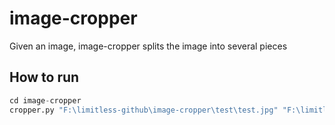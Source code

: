 # image-cropper
Given an image, image-cropper splits the image into several pieces

## How to run

```python
cd image-cropper
cropper.py "F:\limitless-github\image-cropper\test\test.jpg" "F:\limitless-github\image-cropper\test\test" 2 4
```